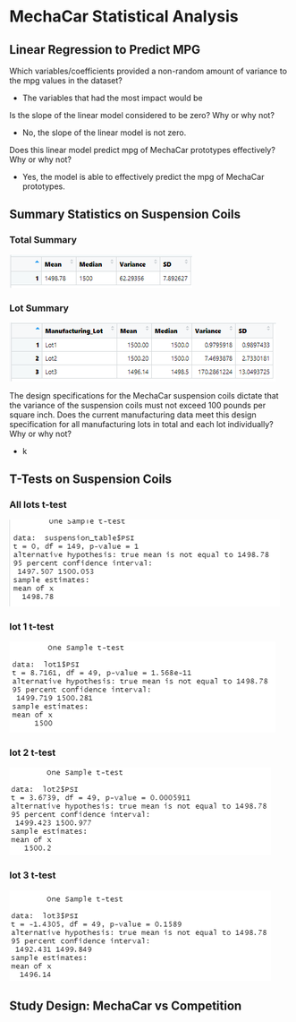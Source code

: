 # MechaCar Statistical Analysis

## Linear Regression to Predict MPG

Which variables/coefficients provided a non-random amount of variance to the mpg values in the dataset?
* The variables that had the most impact would be 

Is the slope of the linear model considered to be zero? Why or why not?
* No, the slope of the linear model is not zero.

Does this linear model predict mpg of MechaCar prototypes effectively? Why or why not?
* Yes, the model is able to effectively predict the mpg of MechaCar prototypes. 

## Summary Statistics on Suspension Coils

### Total Summary
![](resources/totalsummary.png)
### Lot Summary
![](resources/lotsummary.png)

The design specifications for the MechaCar suspension coils dictate that the variance of the suspension coils must not exceed 100 pounds per square inch. Does the current manufacturing data meet this design specification for all manufacturing lots in total and each lot individually? Why or why not?
* k

## T-Tests on Suspension Coils

### All lots t-test
![](resources/suspensionttest.png)

### lot 1 t-test
![](resources/lot1ttest.png)

### lot 2 t-test
![](resources/lot2ttest.png)

### lot 3 t-test
![](resources/lot3ttest.png)

## Study Design: MechaCar vs Competition
